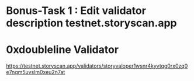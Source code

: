 # Bonus-Task 1 : Edit validator description testnet.storyscan.app
# 0xdoubleline Validator
https://testnet.storyscan.app/validators/storyvaloper1wsnr4kyvtqg0rx0zq0e7nqm5uvslm0xeu2n7at